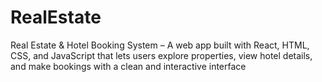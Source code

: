 # RealEstate
Real Estate &amp; Hotel Booking System – A web app built with React, HTML, CSS, and JavaScript that lets users explore properties, view hotel details, and make bookings with a clean and interactive interface
